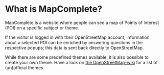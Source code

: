 # What is MapComplete?

MapComplete is a website where people can see a map of Points of Interest (POI) on a specific subject or theme.

If the visitor is logged in with their OpenStreetMap account, information about a selected POI can be enriched by answering questions in the respective popups; this data is sent back directly to OpenStreetMap.

While there are some predefined themes available, it is also possible to create your own theme. Have a look on [the OpenStreetMap-wiki](https://wiki.openstreetmap.org/wiki/MapComplete) for a list of (un)official themes.

